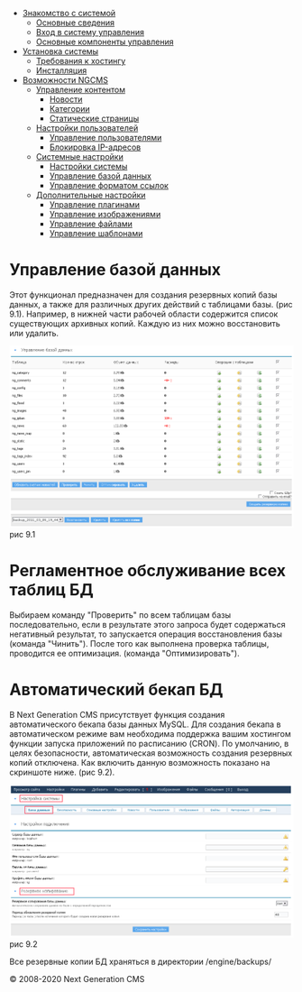 -   [Знакомство с системой]()
    -   [Основные сведения](about.md)
    -   [Вход в систему управления](enter.md)
    -   [Основные компоненты управления](components.md)
-   [Установка системы]()
    -   [Требования к хостингу](hosting.md)
    -   [Инсталляция](installation.md)
-   [Возможности NGCMS]()
    -   [Управление контентом]()
        -   [Новости](news.md)
        -   [Категории](catigories.md)
        -   [Статические страницы](static.md)
    -   [Настройки пользователей]()
        -   [Управление пользователями](users.md)
        -   [Блокировка IP-адресов](ipban.md)
    -   [Системные настройки]()
        -   [Настройки системы](config.md)
        -   [Управление базой данных](dbo.md)
        -   [Управление форматом ссылок](urls.md)
    -   [Дополнительные настройки]()
        -   [Управление плагинами](plugins.md)
        -   [Управление изображениями](images.md)
        -   [Управление файлами](files.md)
        -   [Управление шаблонами](templates.md)

Управление базой данных
=======================

Этот функционал предназначен для создания резервных копий базы данных, а также для различных других действий с таблицами базы. (рис 9.1).
 Например, в нижней части рабочей области содержится список существующих архивных копий. Каждую из них можно восстановить или удалить.

![](images/screenshots/dbo_1.png)
рис 9.1

Регламентное обслуживание всех таблиц БД
========================================

Выбираем команду "Проверить" по всем таблицам базы последовательно, если в результате этого запроса будет содержаться негативный результат, то запускается операция восстановления базы (команда "Чинить").
 После того как выполнена проверка таблицы, проводится ее оптимизация. (команда "Оптимизировать").

Автоматический бекап БД
=======================

В Next Generation CMS присутствует функция создания автоматического бекапа базы данных MySQL.
 Для создания бекапа в автоматическом режиме вам необходима поддержка вашим хостингом функции запуска приложений по расписанию (CRON).
 По умолчанию, в целях безопасности, автоматическая возможность создания резервных копий отключена. Как включить данную возможность показано на скриншоте ниже. (рис 9.2).

![](images/screenshots/dbo_2.png)
рис 9.2

Все резервные копии БД храняться в директории /engine/backups/

© 2008-2020 Next Generation CMS
